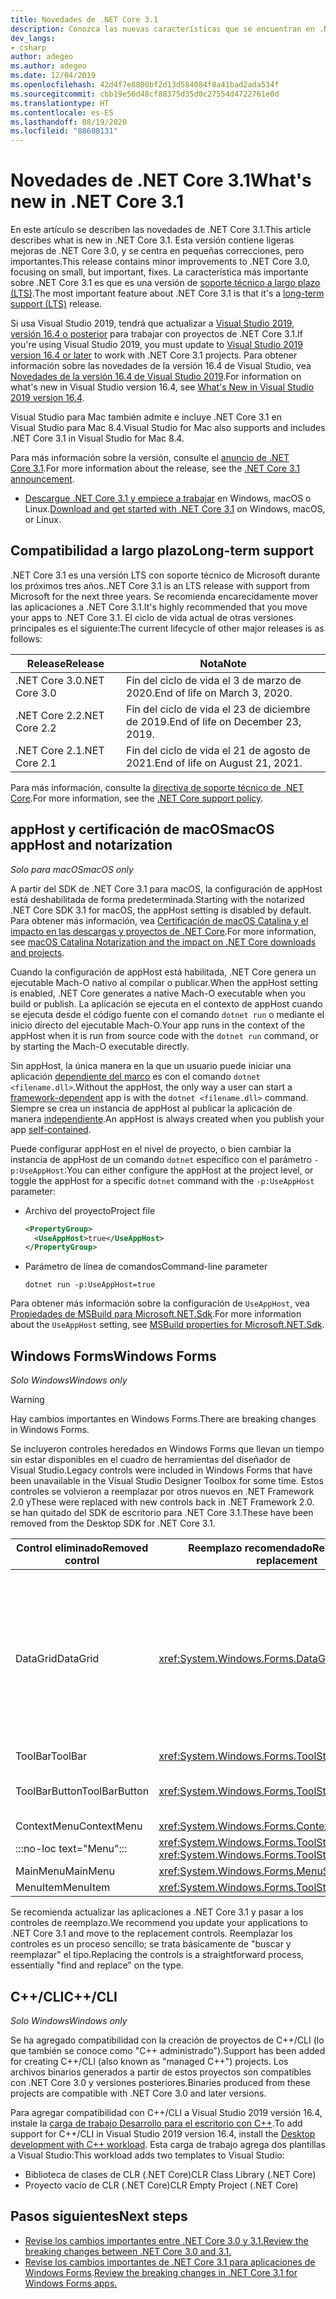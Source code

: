 ```yaml
---
title: Novedades de .NET Core 3.1
description: Conozca las nuevas características que se encuentran en .NET Core 3.1.
dev_langs:
- csharp
author: adegeo
ms.author: adegeo
ms.date: 12/04/2019
ms.openlocfilehash: 42d4f7e8800bf2d13d584084f8a41bad2ada534f
ms.sourcegitcommit: cbb19e56d48cf88375d35d0c27554d4722761e0d
ms.translationtype: HT
ms.contentlocale: es-ES
ms.lasthandoff: 08/19/2020
ms.locfileid: "88608131"
---
```

# <a name="whats-new-in-net-core-31"></a><span data-ttu-id="5f8f7-103">Novedades de .NET Core 3.1</span><span class="sxs-lookup"><span data-stu-id="5f8f7-103">What's new in .NET Core 3.1</span></span>

<span data-ttu-id="5f8f7-104">En este artículo se describen las novedades de .NET Core 3.1.</span><span class="sxs-lookup"><span data-stu-id="5f8f7-104">This article describes what is new in .NET Core 3.1.</span></span> <span data-ttu-id="5f8f7-105">Esta versión contiene ligeras mejoras de .NET Core 3.0, y se centra en pequeñas correcciones, pero importantes.</span><span class="sxs-lookup"><span data-stu-id="5f8f7-105">This release contains minor improvements to .NET Core 3.0, focusing on small, but important, fixes.</span></span> <span data-ttu-id="5f8f7-106">La característica más importante sobre .NET Core 3.1 es que es una versión de [soporte técnico a largo plazo (LTS)](#long-term-support).</span><span class="sxs-lookup"><span data-stu-id="5f8f7-106">The most important feature about .NET Core 3.1 is that it's a [long-term support (LTS)](#long-term-support) release.</span></span>

<span data-ttu-id="5f8f7-107">Si usa Visual Studio 2019, tendrá que actualizar a [Visual Studio 2019, versión 16.4 o posterior](https://visualstudio.microsoft.com/downloads/) para trabajar con proyectos de .NET Core 3.1.</span><span class="sxs-lookup"><span data-stu-id="5f8f7-107">If you're using Visual Studio 2019, you must update to [Visual Studio 2019 version 16.4 or later](https://visualstudio.microsoft.com/downloads/) to work with .NET Core 3.1 projects.</span></span> <span data-ttu-id="5f8f7-108">Para obtener información sobre las novedades de la versión 16.4 de Visual Studio, vea [Novedades de la versión 16.4 de Visual Studio 2019](/visualstudio/releases/2019/release-notes-v16.4#whats-new-in-visual-studio-2019-version-164).</span><span class="sxs-lookup"><span data-stu-id="5f8f7-108">For information on what's new in Visual Studio version 16.4, see [What's New in Visual Studio 2019 version 16.4](/visualstudio/releases/2019/release-notes-v16.4#whats-new-in-visual-studio-2019-version-164).</span></span>

<span data-ttu-id="5f8f7-109">Visual Studio para Mac también admite e incluye .NET Core 3.1 en Visual Studio para Mac 8.4.</span><span class="sxs-lookup"><span data-stu-id="5f8f7-109">Visual Studio for Mac also supports and includes .NET Core 3.1 in Visual Studio for Mac 8.4.</span></span>

<span data-ttu-id="5f8f7-110">Para más información sobre la versión, consulte el [anuncio de .NET Core 3.1](https://devblogs.microsoft.com/dotnet/announcing-net-core-3-1/).</span><span class="sxs-lookup"><span data-stu-id="5f8f7-110">For more information about the release, see the [.NET Core 3.1 announcement](https://devblogs.microsoft.com/dotnet/announcing-net-core-3-1/).</span></span>

- <span data-ttu-id="5f8f7-111">[Descargue .NET Core 3.1 y empiece a trabajar](https://dotnet.microsoft.com/download/dotnet-core/3.1) en Windows, macOS o Linux.</span><span class="sxs-lookup"><span data-stu-id="5f8f7-111">[Download and get started with .NET Core 3.1](https://dotnet.microsoft.com/download/dotnet-core/3.1) on Windows, macOS, or Linux.</span></span>

## <a name="long-term-support"></a><span data-ttu-id="5f8f7-112">Compatibilidad a largo plazo</span><span class="sxs-lookup"><span data-stu-id="5f8f7-112">Long-term support</span></span>

<span data-ttu-id="5f8f7-113">.NET Core 3.1 es una versión LTS con soporte técnico de Microsoft durante los próximos tres años.</span><span class="sxs-lookup"><span data-stu-id="5f8f7-113">.NET Core 3.1 is an LTS release with support from Microsoft for the next three years.</span></span> <span data-ttu-id="5f8f7-114">Se recomienda encarecidamente mover las aplicaciones a .NET Core 3.1.</span><span class="sxs-lookup"><span data-stu-id="5f8f7-114">It's highly recommended that you move your apps to .NET Core 3.1.</span></span> <span data-ttu-id="5f8f7-115">El ciclo de vida actual de otras versiones principales es el siguiente:</span><span class="sxs-lookup"><span data-stu-id="5f8f7-115">The current lifecycle of other major releases is as follows:</span></span>

| <span data-ttu-id="5f8f7-116">Release</span><span class="sxs-lookup"><span data-stu-id="5f8f7-116">Release</span></span> | <span data-ttu-id="5f8f7-117">Nota</span><span class="sxs-lookup"><span data-stu-id="5f8f7-117">Note</span></span> |
| ------- | ---- |
| <span data-ttu-id="5f8f7-118">.NET Core 3.0</span><span class="sxs-lookup"><span data-stu-id="5f8f7-118">.NET Core 3.0</span></span> | <span data-ttu-id="5f8f7-119">Fin del ciclo de vida el 3 de marzo de 2020.</span><span class="sxs-lookup"><span data-stu-id="5f8f7-119">End of life on March 3, 2020.</span></span>     |
| <span data-ttu-id="5f8f7-120">.NET Core 2.2</span><span class="sxs-lookup"><span data-stu-id="5f8f7-120">.NET Core 2.2</span></span> | <span data-ttu-id="5f8f7-121">Fin del ciclo de vida el 23 de diciembre de 2019.</span><span class="sxs-lookup"><span data-stu-id="5f8f7-121">End of life on December 23, 2019.</span></span> |
| <span data-ttu-id="5f8f7-122">.NET Core 2.1</span><span class="sxs-lookup"><span data-stu-id="5f8f7-122">.NET Core 2.1</span></span> | <span data-ttu-id="5f8f7-123">Fin del ciclo de vida el 21 de agosto de 2021.</span><span class="sxs-lookup"><span data-stu-id="5f8f7-123">End of life on August 21, 2021.</span></span>    |

<span data-ttu-id="5f8f7-124">Para más información, consulte la [directiva de soporte técnico de .NET Core](https://dotnet.microsoft.com/platform/support/policy/dotnet-core).</span><span class="sxs-lookup"><span data-stu-id="5f8f7-124">For more information, see the [.NET Core support policy](https://dotnet.microsoft.com/platform/support/policy/dotnet-core).</span></span>

## <a name="macos-apphost-and-notarization"></a><span data-ttu-id="5f8f7-125">appHost y certificación de macOS</span><span class="sxs-lookup"><span data-stu-id="5f8f7-125">macOS appHost and notarization</span></span>

<span data-ttu-id="5f8f7-126">*Solo para macOS*</span><span class="sxs-lookup"><span data-stu-id="5f8f7-126">*macOS only*</span></span>

<span data-ttu-id="5f8f7-127">A partir del SDK de .NET Core 3.1 para macOS, la configuración de appHost está deshabilitada de forma predeterminada.</span><span class="sxs-lookup"><span data-stu-id="5f8f7-127">Starting with the notarized .NET Core SDK 3.1 for macOS, the appHost setting is disabled by default.</span></span> <span data-ttu-id="5f8f7-128">Para obtener más información, vea [Certificación de macOS Catalina y el impacto en las descargas y proyectos de .NET Core](../install/macos-notarization-issues.md).</span><span class="sxs-lookup"><span data-stu-id="5f8f7-128">For more information, see [macOS Catalina Notarization and the impact on .NET Core downloads and projects](../install/macos-notarization-issues.md).</span></span>

<span data-ttu-id="5f8f7-129">Cuando la configuración de appHost está habilitada, .NET Core genera un ejecutable Mach-O nativo al compilar o publicar.</span><span class="sxs-lookup"><span data-stu-id="5f8f7-129">When the appHost setting is enabled, .NET Core generates a native Mach-O executable when you build or publish.</span></span> <span data-ttu-id="5f8f7-130">La aplicación se ejecuta en el contexto de appHost cuando se ejecuta desde el código fuente con el comando `dotnet run` o mediante el inicio directo del ejecutable Mach-O.</span><span class="sxs-lookup"><span data-stu-id="5f8f7-130">Your app runs in the context of the appHost when it is run from source code with the `dotnet run` command, or by starting the Mach-O executable directly.</span></span>

<span data-ttu-id="5f8f7-131">Sin appHost, la única manera en la que un usuario puede iniciar una aplicación [dependiente del marco](../deploying/index.md#publish-framework-dependent) es con el comando `dotnet <filename.dll>`.</span><span class="sxs-lookup"><span data-stu-id="5f8f7-131">Without the appHost, the only way a user can start a [framework-dependent](../deploying/index.md#publish-framework-dependent) app is with the `dotnet <filename.dll>` command.</span></span> <span data-ttu-id="5f8f7-132">Siempre se crea un instancia de appHost al publicar la aplicación de manera [independiente](../deploying/index.md#publish-self-contained).</span><span class="sxs-lookup"><span data-stu-id="5f8f7-132">An appHost is always created when you publish your app [self-contained](../deploying/index.md#publish-self-contained).</span></span>

<span data-ttu-id="5f8f7-133">Puede configurar appHost en el nivel de proyecto, o bien cambiar la instancia de appHost de un comando `dotnet` específico con el parámetro `-p:UseAppHost`:</span><span class="sxs-lookup"><span data-stu-id="5f8f7-133">You can either configure the appHost at the project level, or toggle the appHost for a specific `dotnet` command with the `-p:UseAppHost` parameter:</span></span>

- <span data-ttu-id="5f8f7-134">Archivo del proyecto</span><span class="sxs-lookup"><span data-stu-id="5f8f7-134">Project file</span></span>

  ```xml
  <PropertyGroup>
    <UseAppHost>true</UseAppHost>
  </PropertyGroup>
  ```

- <span data-ttu-id="5f8f7-135">Parámetro de línea de comandos</span><span class="sxs-lookup"><span data-stu-id="5f8f7-135">Command-line parameter</span></span>

  ```dotnetcli
  dotnet run -p:UseAppHost=true
  ```

<span data-ttu-id="5f8f7-136">Para obtener más información sobre la configuración de `UseAppHost`, vea [Propiedades de MSBuild para Microsoft.NET.Sdk](../project-sdk/msbuild-props.md#useapphost).</span><span class="sxs-lookup"><span data-stu-id="5f8f7-136">For more information about the `UseAppHost` setting, see [MSBuild properties for Microsoft.NET.Sdk](../project-sdk/msbuild-props.md#useapphost).</span></span>

## <a name="windows-forms"></a><span data-ttu-id="5f8f7-137">Windows Forms</span><span class="sxs-lookup"><span data-stu-id="5f8f7-137">Windows Forms</span></span>

<span data-ttu-id="5f8f7-138">*Solo Windows*</span><span class="sxs-lookup"><span data-stu-id="5f8f7-138">*Windows only*</span></span>

> [!WARNING]
> <span data-ttu-id="5f8f7-139">Hay cambios importantes en Windows Forms.</span><span class="sxs-lookup"><span data-stu-id="5f8f7-139">There are breaking changes in Windows Forms.</span></span>

<span data-ttu-id="5f8f7-140">Se incluyeron controles heredados en Windows Forms que llevan un tiempo sin estar disponibles en el cuadro de herramientas del diseñador de Visual Studio.</span><span class="sxs-lookup"><span data-stu-id="5f8f7-140">Legacy controls were included in Windows Forms that have been unavailable in the Visual Studio Designer Toolbox for some time.</span></span> <span data-ttu-id="5f8f7-141">Estos controles se volvieron a reemplazar por otros nuevos en .NET Framework 2.0 y</span><span class="sxs-lookup"><span data-stu-id="5f8f7-141">These were replaced with new controls back in .NET Framework 2.0.</span></span> <span data-ttu-id="5f8f7-142">se han quitado del SDK de escritorio para .NET Core 3.1.</span><span class="sxs-lookup"><span data-stu-id="5f8f7-142">These have been removed from the Desktop SDK for .NET Core 3.1.</span></span>

| <span data-ttu-id="5f8f7-143">Control eliminado</span><span class="sxs-lookup"><span data-stu-id="5f8f7-143">Removed control</span></span> | <span data-ttu-id="5f8f7-144">Reemplazo recomendado</span><span class="sxs-lookup"><span data-stu-id="5f8f7-144">Recommended replacement</span></span> | <span data-ttu-id="5f8f7-145">API asociadas eliminadas</span><span class="sxs-lookup"><span data-stu-id="5f8f7-145">Associated APIs removed</span></span> |
| --------------- | ----------------------- | ----------------------- |
| <span data-ttu-id="5f8f7-146">DataGrid</span><span class="sxs-lookup"><span data-stu-id="5f8f7-146">DataGrid</span></span>        | <xref:System.Windows.Forms.DataGridView>      | <span data-ttu-id="5f8f7-147">DataGridCell</span><span class="sxs-lookup"><span data-stu-id="5f8f7-147">DataGridCell</span></span><br/><span data-ttu-id="5f8f7-148">DataGridRow</span><span class="sxs-lookup"><span data-stu-id="5f8f7-148">DataGridRow</span></span><br/><span data-ttu-id="5f8f7-149">DataGridTableCollection</span><span class="sxs-lookup"><span data-stu-id="5f8f7-149">DataGridTableCollection</span></span><br/><span data-ttu-id="5f8f7-150">DataGridColumnCollection</span><span class="sxs-lookup"><span data-stu-id="5f8f7-150">DataGridColumnCollection</span></span><br/><span data-ttu-id="5f8f7-151">DataGridTableStyle</span><span class="sxs-lookup"><span data-stu-id="5f8f7-151">DataGridTableStyle</span></span><br/><span data-ttu-id="5f8f7-152">DataGridColumnStyle</span><span class="sxs-lookup"><span data-stu-id="5f8f7-152">DataGridColumnStyle</span></span><br/><span data-ttu-id="5f8f7-153">DataGridLineStyle</span><span class="sxs-lookup"><span data-stu-id="5f8f7-153">DataGridLineStyle</span></span><br/><span data-ttu-id="5f8f7-154">DataGridParentRowsLabel</span><span class="sxs-lookup"><span data-stu-id="5f8f7-154">DataGridParentRowsLabel</span></span><br/><span data-ttu-id="5f8f7-155">DataGridParentRowsLabelStyle</span><span class="sxs-lookup"><span data-stu-id="5f8f7-155">DataGridParentRowsLabelStyle</span></span><br/><span data-ttu-id="5f8f7-156">DataGridBoolColumn</span><span class="sxs-lookup"><span data-stu-id="5f8f7-156">DataGridBoolColumn</span></span><br/><span data-ttu-id="5f8f7-157">DataGridTextBox</span><span class="sxs-lookup"><span data-stu-id="5f8f7-157">DataGridTextBox</span></span><br/><span data-ttu-id="5f8f7-158">GridColumnStylesCollection</span><span class="sxs-lookup"><span data-stu-id="5f8f7-158">GridColumnStylesCollection</span></span><br/><span data-ttu-id="5f8f7-159">GridTableStylesCollection</span><span class="sxs-lookup"><span data-stu-id="5f8f7-159">GridTableStylesCollection</span></span><br/><span data-ttu-id="5f8f7-160">HitTestType</span><span class="sxs-lookup"><span data-stu-id="5f8f7-160">HitTestType</span></span> |
| <span data-ttu-id="5f8f7-161">ToolBar</span><span class="sxs-lookup"><span data-stu-id="5f8f7-161">ToolBar</span></span>         | <xref:System.Windows.Forms.ToolStrip>         | <span data-ttu-id="5f8f7-162">ToolBarAppearance</span><span class="sxs-lookup"><span data-stu-id="5f8f7-162">ToolBarAppearance</span></span> |
| <span data-ttu-id="5f8f7-163">ToolBarButton</span><span class="sxs-lookup"><span data-stu-id="5f8f7-163">ToolBarButton</span></span>   | <xref:System.Windows.Forms.ToolStripButton>   | <span data-ttu-id="5f8f7-164">ToolBarButtonClickEventArgs</span><span class="sxs-lookup"><span data-stu-id="5f8f7-164">ToolBarButtonClickEventArgs</span></span><br/><span data-ttu-id="5f8f7-165">ToolBarButtonClickEventHandler</span><span class="sxs-lookup"><span data-stu-id="5f8f7-165">ToolBarButtonClickEventHandler</span></span><br/><span data-ttu-id="5f8f7-166">ToolBarButtonStyle</span><span class="sxs-lookup"><span data-stu-id="5f8f7-166">ToolBarButtonStyle</span></span><br/><span data-ttu-id="5f8f7-167">ToolBarTextAlign</span><span class="sxs-lookup"><span data-stu-id="5f8f7-167">ToolBarTextAlign</span></span> |
| <span data-ttu-id="5f8f7-168">ContextMenu</span><span class="sxs-lookup"><span data-stu-id="5f8f7-168">ContextMenu</span></span>     | <xref:System.Windows.Forms.ContextMenuStrip>  |  |
| :::no-loc text="Menu"::: | <xref:System.Windows.Forms.ToolStripDropDown><br/><xref:System.Windows.Forms.ToolStripDropDownMenu> | <span data-ttu-id="5f8f7-169">MenuItemCollection</span><span class="sxs-lookup"><span data-stu-id="5f8f7-169">MenuItemCollection</span></span> |
| <span data-ttu-id="5f8f7-170">MainMenu</span><span class="sxs-lookup"><span data-stu-id="5f8f7-170">MainMenu</span></span>        | <xref:System.Windows.Forms.MenuStrip>         |  |
| <span data-ttu-id="5f8f7-171">MenuItem</span><span class="sxs-lookup"><span data-stu-id="5f8f7-171">MenuItem</span></span>        | <xref:System.Windows.Forms.ToolStripMenuItem> |  |

<span data-ttu-id="5f8f7-172">Se recomienda actualizar las aplicaciones a .NET Core 3.1 y pasar a los controles de reemplazo.</span><span class="sxs-lookup"><span data-stu-id="5f8f7-172">We recommend you update your applications to .NET Core 3.1 and move to the replacement controls.</span></span> <span data-ttu-id="5f8f7-173">Reemplazar los controles es un proceso sencillo; se trata básicamente de "buscar y reemplazar" el tipo.</span><span class="sxs-lookup"><span data-stu-id="5f8f7-173">Replacing the controls is a straightforward process, essentially "find and replace" on the type.</span></span>

## <a name="ccli"></a><span data-ttu-id="5f8f7-174">C++/CLI</span><span class="sxs-lookup"><span data-stu-id="5f8f7-174">C++/CLI</span></span>

<span data-ttu-id="5f8f7-175">*Solo Windows*</span><span class="sxs-lookup"><span data-stu-id="5f8f7-175">*Windows only*</span></span>

<span data-ttu-id="5f8f7-176">Se ha agregado compatibilidad con la creación de proyectos de C++/CLI (lo que también se conoce como "C++ administrado").</span><span class="sxs-lookup"><span data-stu-id="5f8f7-176">Support has been added for creating C++/CLI (also known as "managed C++") projects.</span></span> <span data-ttu-id="5f8f7-177">Los archivos binarios generados a partir de estos proyectos son compatibles con .NET Core 3.0 y versiones posteriores.</span><span class="sxs-lookup"><span data-stu-id="5f8f7-177">Binaries produced from these projects are compatible with .NET Core 3.0 and later versions.</span></span>

<span data-ttu-id="5f8f7-178">Para agregar compatibilidad con C++/CLI a Visual Studio 2019 versión 16.4, instale la [carga de trabajo Desarrollo para el escritorio con C++](/cpp/build/vscpp-step-0-installation?view=vs-2019#step-4---choose-workloads).</span><span class="sxs-lookup"><span data-stu-id="5f8f7-178">To add support for C++/CLI in Visual Studio 2019 version 16.4, install the [Desktop development with C++ workload](/cpp/build/vscpp-step-0-installation?view=vs-2019#step-4---choose-workloads).</span></span> <span data-ttu-id="5f8f7-179">Esta carga de trabajo agrega dos plantillas a Visual Studio:</span><span class="sxs-lookup"><span data-stu-id="5f8f7-179">This workload adds two templates to Visual Studio:</span></span>

- <span data-ttu-id="5f8f7-180">Biblioteca de clases de CLR (.NET Core)</span><span class="sxs-lookup"><span data-stu-id="5f8f7-180">CLR Class Library (.NET Core)</span></span>
- <span data-ttu-id="5f8f7-181">Proyecto vacío de CLR (.NET Core)</span><span class="sxs-lookup"><span data-stu-id="5f8f7-181">CLR Empty Project (.NET Core)</span></span>

## <a name="next-steps"></a><span data-ttu-id="5f8f7-182">Pasos siguientes</span><span class="sxs-lookup"><span data-stu-id="5f8f7-182">Next steps</span></span>

- [<span data-ttu-id="5f8f7-183">Revise los cambios importantes entre .NET Core 3.0 y 3.1.</span><span class="sxs-lookup"><span data-stu-id="5f8f7-183">Review the breaking changes between .NET Core 3.0 and 3.1.</span></span>](../compatibility/3.0-3.1.md)
- <span data-ttu-id="5f8f7-184">[Revise los cambios importantes de .NET Core 3.1 para aplicaciones de Windows Forms](../compatibility/winforms.md#net-core-31).</span><span class="sxs-lookup"><span data-stu-id="5f8f7-184">[Review the breaking changes in .NET Core 3.1 for Windows Forms apps.](../compatibility/winforms.md#net-core-31)</span></span>
